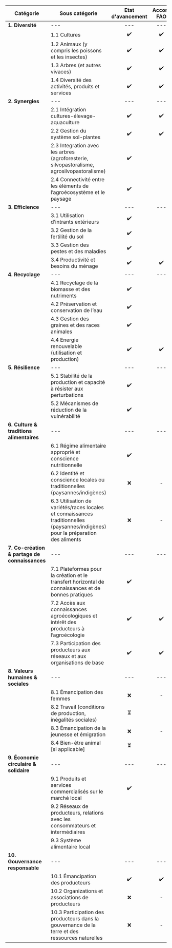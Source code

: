 | Catégorie | Sous catégorie                               |     Etat d'avancement     |        Accord FAO          |
|-----------|-------------------------------------------------------------|:-------------------------:|:--------------------------:|
|   **1. Diversité**         |   ---               |            ---               |             ---               |
|           |    1.1 Cultures                                            |            ✔️             |            ✔️                |
|           |    1.2 Animaux (y compris les poissons et les insectes)    |            ✔️             |            ✔️              |
|           |    1.3 Arbres (et autres vivaces)                          |            ✔️             |            ✔️            |
|           |    1.4 Diversité des activités, produits et services       |            ✔️             |            ✔️          |
|   **2. Synergies**        |            ---                       |            ---               |             ---                |
|           |    2.1 Intégration cultures-élevage-aquaculture            |              ✔️             |            ✔️                |
|           |    2.2 Gestion du système sol-plantes                      |              ✔️             |             ✔️               |
|           |    2.3 Integration avec les arbres (agroforesterie, silvopastoralisme, agrosilvopastoralisme) |       ✔️              |                            |
|           |    2.4 Connectivité entre les éléments de l’agroécosystème et le paysage |      ✔️          |                            |
|   **3. Efficience**          |          ---                        |                ---               |             ---                 |
|           |    3.1 Utilisation d’intrants extérieurs                   |           ✔️              |                            |
|           |    3.2 Gestion de la fertilité du sol                      |            ✔️              |                            |
|           |    3.3 Gestion des pestes et des maladies                  |             ✔️             |                            |
|           |    3.4 Productivité et besoins du ménage                   |              ✔️             |              ✔️              |
|  **4. Recyclage**          |       ---                                     |                 ---               |             ---                    |
|           |    4.1 Recyclage de la biomasse et des nutriments          |            ✔️               |                            |
|           |    4.2 Préservation et conservation de l’eau                |           ✔️                |                            |
|           |    4.3 Gestion des graines et des races animales           |             ✔️              |                            |
|           |    4.4 Energie renouvelable (utilisation et production)    |             ✔️              |           ✔️                 |
|  **5. Résilience**          |        ---                                   |          ---                 |           ---                 |
|           |    5.1 Stabilité de la production et capacité à résister aux perturbations |      ✔️          |                            |
|           |    5.2 Mécanismes de réduction de la vulnérabilité         |         ✔️                  |                            |
|  **6. Culture & traditions alimentaires**         |         ---           |         ---                  |          ---                  |
|           |    6.1 Régime alimentaire approprié et conscience nutritionnelle |         ✔️              |                           |
|           |    6.2 Identité et conscience locales ou traditionnelles (paysannes/indigènes) |    ❌       |              -              |
|           |    6.3 Utilisation de variétés/races locales et connaissances traditionnelles (paysannes/indigènes) pour la préparation des aliments |          ❌             |           -                 |
|  **7. Co-création & partage de connaissances**         |     ---         |        ---                   |         ---                   |
|             |    7.1 Plateformes pour la création et le transfert horizontal de connaissances et de bonnes pratiques |     ✔️      |                            |
|           |    7.2 Accès aux connaissances agroécologiques et intérêt des producteurs à l’agroécologie |    ✔️           |             ✔️               |
|           |    7.3 Participation des producteurs aux réseaux et aux organisations de base |         ✔️            |                ✔️            |
|   **8. Valeurs humaines & sociales**        |       ---                  |            ---               |          ---                  |
|            |    8.1 Émancipation des femmes                             |            ❌               |             -               |
|           |    8.2 Travail (conditions de production, inégalités sociales) |           ⏳                  |                            |
|           |    8.3 Émancipation de la jeunesse et émigration            |            ❌               |             -               |
|           |    8.4 Bien-être animal [si applicable]                    |              ⏳               |                            |
|   **9. Économie circulaire & solidaire**         |       ---              |           ---                |          ---                  |
|           |    9.1 Produits et services commercialisés sur le marché local |           ✔️                |                            |
|           |    9.2 Réseaux de producteurs, relations avec les consommateurs et intermédiaires |                  |                            |
|           |    9.3 Système alimentaire local                           |                           |                            |
|   **10. Gouvernance responsable**        |      ---                        |         ---                  |         ---                   |
|           |    10.1 Émancipation des producteurs                        |          ✔️               |            ✔️                |
|           |    10.2 Organizations et associations de producteurs       |          ❌              |              -              |
|           |    10.3 Participation des producteurs dans la gouvernance de la terre et des ressources naturelles |           ❌             |            -                |
